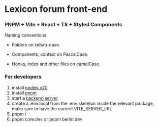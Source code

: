 # Lexicon forum front-end

### PNPM + Vite + React + TS + Styled Components

Naming conventions:

- Folders on kebab-case.

- Components, context on PascalCase.

- Hooks, index and other files on camelCase.

### For developers

1. install [nodejs v20](https://nodejs.org/en/download)
2. install [pnpm](https://pnpm.io/installation#using-npm)
3. start a [backend server](https://github.com/lexicongovernance/forum-backend)
4. create a .env.local from the .env skeleton inside the relevant package, make sure to have the correct VITE_SERVER_URL
5. pnpm i
6. pnpm core:dev or pnpm berlin:dev
